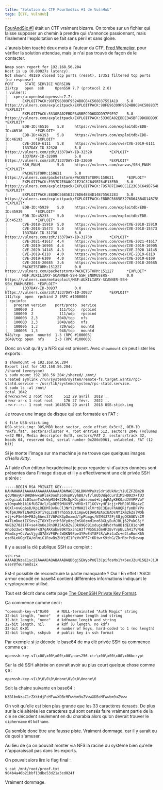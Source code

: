 ```yaml
---
title: "Solution du CTF FourAndSix #1 de VulnHub"
tags: [CTF, VulnHub]
---
```


[FourAndSix #1](https://vulnhub.com/entry/fourandsix-1,236/) était un CTF vraiment bizarre. On tombe sur un fichier qui laisse supposer un chemin à prendre qui s'annonce passionnant, mais finalement l'exploitation se fait sans péril et sans gloire.

J'aurais bien touché deux mots à l'auteur du CTF, [Fred Wemeijer](https://vulnhub.com/author/fred-wemeijer,595/), pour vérifier la solution attendue, mais je n'ai pas trouvé de façon de le contacter.

```
Nmap scan report for 192.168.56.204
Host is up (0.00027s latency).
Not shown: 48180 closed tcp ports (reset), 17351 filtered tcp ports (no-response)
PORT     STATE SERVICE VERSION
22/tcp   open  ssh     OpenSSH 7.7 (protocol 2.0)
| vulners: 
|   cpe:/a:openbsd:openssh:7.7: 
|       EXPLOITPACK:98FE96309F9524B8C84C508837551A19    5.8     https://vulners.com/exploitpack/EXPLOITPACK:98FE96309F9524B8C84C508837551A19    *EXPLOIT*
|       EXPLOITPACK:5330EA02EBDE345BFC9D6DDDD97F9E97    5.8     https://vulners.com/exploitpack/EXPLOITPACK:5330EA02EBDE345BFC9D6DDDD97F9E97    *EXPLOIT*
|       EDB-ID:46516    5.8     https://vulners.com/exploitdb/EDB-ID:46516      *EXPLOIT*
|       EDB-ID:46193    5.8     https://vulners.com/exploitdb/EDB-ID:46193      *EXPLOIT*
|       CVE-2019-6111   5.8     https://vulners.com/cve/CVE-2019-6111
|       1337DAY-ID-32328        5.8     https://vulners.com/zdt/1337DAY-ID-32328        *EXPLOIT*
|       1337DAY-ID-32009        5.8     https://vulners.com/zdt/1337DAY-ID-32009        *EXPLOIT*
|       SSH_ENUM        5.0     https://vulners.com/canvas/SSH_ENUM     *EXPLOIT*
|       PACKETSTORM:150621      5.0     https://vulners.com/packetstorm/PACKETSTORM:150621      *EXPLOIT*
|       EXPLOITPACK:F957D7E8A0CC1E23C3C649B764E13FB0    5.0     https://vulners.com/exploitpack/EXPLOITPACK:F957D7E8A0CC1E23C3C649B764E13FB0    *EXPLOIT*
|       EXPLOITPACK:EBDBC5685E3276D648B4D14B75563283    5.0     https://vulners.com/exploitpack/EXPLOITPACK:EBDBC5685E3276D648B4D14B75563283    *EXPLOIT*
|       EDB-ID:45939    5.0     https://vulners.com/exploitdb/EDB-ID:45939      *EXPLOIT*
|       EDB-ID:45233    5.0     https://vulners.com/exploitdb/EDB-ID:45233      *EXPLOIT*
|       CVE-2018-15919  5.0     https://vulners.com/cve/CVE-2018-15919
|       CVE-2018-15473  5.0     https://vulners.com/cve/CVE-2018-15473
|       1337DAY-ID-31730        5.0     https://vulners.com/zdt/1337DAY-ID-31730        *EXPLOIT*
|       CVE-2021-41617  4.4     https://vulners.com/cve/CVE-2021-41617
|       CVE-2019-16905  4.4     https://vulners.com/cve/CVE-2019-16905
|       CVE-2020-14145  4.3     https://vulners.com/cve/CVE-2020-14145
|       CVE-2019-6110   4.0     https://vulners.com/cve/CVE-2019-6110
|       CVE-2019-6109   4.0     https://vulners.com/cve/CVE-2019-6109
|       CVE-2018-20685  2.6     https://vulners.com/cve/CVE-2018-20685
|       PACKETSTORM:151227      0.0     https://vulners.com/packetstorm/PACKETSTORM:151227      *EXPLOIT*
|       MSF:AUXILIARY-SCANNER-SSH-SSH_ENUMUSERS-        0.0     https://vulners.com/metasploit/MSF:AUXILIARY-SCANNER-SSH-SSH_ENUMUSERS- *EXPLOIT*
|_      1337DAY-ID-30937        0.0     https://vulners.com/zdt/1337DAY-ID-30937        *EXPLOIT*
111/tcp  open  rpcbind 2 (RPC #100000)
| rpcinfo: 
|   program version    port/proto  service
|   100000  2            111/tcp   rpcbind
|   100000  2            111/udp   rpcbind
|   100003  2,3         2049/tcp   nfs
|   100003  2,3         2049/udp   nfs
|   100005  1,3          729/udp   mountd
|_  100005  1,3          948/tcp   mountd
948/tcp  open  mountd  1-3 (RPC #100005)
2049/tcp open  nfs     2-3 (RPC #100003)
```

Donc on voit qu'il y a NFS qui est présent. Avec `showmount` on peut lister les exports :

```console
$ showmount -e 192.168.56.204
Export list for 192.168.56.204:
/shared (everyone)
$ sudo mount 192.168.56.204:/shared/ /mnt/
Created symlink /run/systemd/system/remote-fs.target.wants/rpc-statd.service → /usr/lib/systemd/system/rpc-statd.service.
$ sudo ls -al /mnt/
total 1042
drwxrwxrwx 2 root root     512 29 avril  2018 .
drwxr-xr-x 1 root root     176 27 févr.  2022 ..
-rw-r--r-- 1 root root 1048576 29 avril  2018 USB-stick.img
```

Je trouve une image de disque qui est formatée en FAT :

```console
$ file USB-stick.img
USB-stick.img: DOS/MBR boot sector, code offset 0x3c+2, OEM-ID "mkfs.fat", sectors/cluster 4, root entries 512, sectors 2048 (volumes <=32 MB), Media descriptor 0xf8, sectors/FAT 2, sectors/track 32, heads 64, reserved 0x1, serial number 0x286d9961, unlabeled, FAT (12 bit)
```

Si je monte l'image sur ma machine je ne trouve que quelques images d'*Hello Kitty*.

À l'aide d'un éditeur hexadécimal je peux regarder si d'autres données sont présentes dans l'image disque et il y a effectivement une clé privée SSH altérée :

```
-----BEGIN RSA PRIVATE KEY-----
HAHAHAHAiAAAAAAAAAAAAAAAAADAMAGED6LDKNWPuXsSdrjdUkNviYiUIZFZBm28
qcUNWoyUFBHQNHwxuRlak0ouh2o0xpKVyhB8/vf/lmUbUWqdCurd1M5H09zX+fU3
zeDgiiaLfi0IoaeTmZeWpM34+22RsDpKOiyWzsomud+LjdqRAyKEK0adJVVPPVoY
ylOnpahb1k1KfUB7Ucl/Gp0E59MUX95VhMVDrIF1GGV+yHF1cjj+PbRJ0lRDg4zI
60Xl+nvGq6sD/KpLREDMlOvkuCl3NrYZrMHH2lklVrtBC3EauFhA8QRjfymDFYPy
7GfpAJRWlLNeMZk0TiYqLzsBTrh5S51U11mpwQIDAQABAoIBADsNYIXm26ZslWOb
etj+zFSe60+FBJg6Aeo3fV6FdK3pDnxmd/fpPLmgs/N7M4J72FjS8jgQX6GKVsCM
o4TLmDueiICSevsZT8XYEczth58Yy0zgEnSU0zmd1no68XLyBuhJBLj62PukG5jY
VNEb270JiFF+se4RnOeJRnDRJ5A58ZvJDkO9GdB1xdugkddVdrha8B1dECO1qn9M
enpbz3wc/N6SWeFxQ7gAKXubw80KYSx3n1W3frWS5EzdmHFZBvYvpBLLh417VNoE
F6m3cy+CcVwsVjgdQ7AkVF8Pn4WOKN9Epv3YFwE4Y8FtR/xHi4aZc+e2luRoeX65
ezd6LeUCgYEA/oRmiG1RswByZHYjdI1PzVv3P57+6Dtw+K9thG/ZkrRb+PcDcwup
```

Il y a aussi la clé publique SSH au complet :

```
ssh-rsa AAAAB3NzaC1yc2EAAAADAQABAAABAQD6gjSEWyoPnQl3CpifosMo1Y+5exJ2uN1SQ2+JiJQhkVkGbbypxQ1ajJQUEdA0fDG5GVqTSi6HajTGkpXKEHz+9/+WZRtRap0K6t3UzkfT3Nf59TfN4OCKJot+LQihp5OZl5akzfj7bZGwOko6LJbOyia534uN2pEDIoQrRp0lVU89WhjKU6elqFvWTUp9QHtRyX8anQTn0xRf3lWExUOsgXUYZX7IcXVyOP49tEnSVEODjMjrReX6e8arqwP8qktEQMyU6+S4KXc2thmswcfaWSVWu0ELcRq4WEDxBGN/KYMVg/LsZ+kAlFaUs14xmTROJiovOwFOuHlLnVTXWanB user@fourandsix
```

Est-il possible de reconstruire la partie manquante ? Oui ! En effet l'ASCII armor encodé en base64 contient différentes informations indiquant le cryptogramme utilisé.

Tout est décrit dans cette page [The OpenSSH Private Key Format](https://coolaj86.com/articles/the-openssh-private-key-format/).

Ça commence comme ceci :

```
"openssh-key-v1"0x00    # NULL-terminated "Auth Magic" string
32-bit length, "none"   # ciphername length and string
32-bit length, "none"   # kdfname length and string
32-bit length, nil      # kdf (0 length, no kdf)
32-bit 0x01             # number of keys, hard-coded to 1 (no length)
32-bit length, sshpub   # public key in ssh format
```

Par exemple si je décode le base64 de ma clé privée SSH ça commence comme ça :

```
openssh-key-v1\x00\x00\x00\x00\naes256-ctr\x00\x00\x00\x06bcrypt
```

Sur la clé SSH altérée on devrait avoir au plus court quelque chose comme ça :

```
openssh-key-v1\0\0\0\0\0none\0\0\0\0none\0
```

Soit la chaine suivante en base64 :

```
b3BlbnNzaC1rZXktdjFcMFwwXDBcMFwwbm9uZVwwXDBcMFwwbm9uZVww
```

On voit qu'elle est bien plus grande que les 33 caractères écrasés. De plus sur la clé altérée les caractères qui sont censés faire vraiment partie de la clé se décodent seulement en du charabia alors qu'on devrait trouver le `ciphername` et `kdfname`.

Ça semble donc être une fausse piste. Vraiment dommage, car il y aurait eu de quoi s'amuser.

Au lieu de ça on pouvait monter via NFS la racine du système bien qu'elle n'apparaissait pas dans les exports.

On pouvait alors lire le flag final :

```console
$ cat /mnt/root/proof.txt
904b4a46b21bbf13dbe53d21a3cd024f
```

Vraiment dommage.
